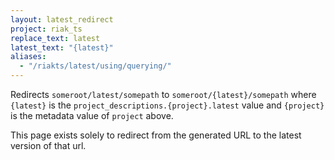 ```yaml
---
layout: latest_redirect
project: riak_ts
replace_text: latest
latest_text: "{latest}"
aliases:
  - "/riakts/latest/using/querying/"
---
```


Redirects `someroot/latest/somepath` to `someroot/{latest}/somepath` 
where `{latest}` is the `project_descriptions.{project}.latest` value
and `{project}` is the metadata value of `project` above.

This page exists solely to redirect from the generated URL to the latest version of
that url.




